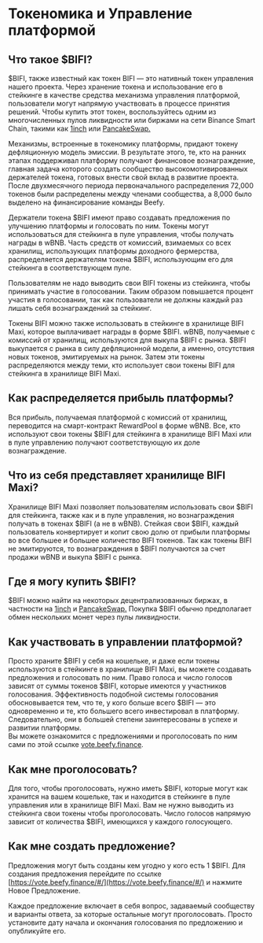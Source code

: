 # Токеномика и Управление платформой

## **Что такое $BIFI?**

$BIFI, также известный как токен BIFI — это нативный токен управления нашего проекта. Через хранение токена и использование его в стейкинге в качестве средства механизма управления платформой, пользователи могут напрямую участвовать в процессе принятия решений. Чтобы купить этот токен, воспользуйтесь одним из многочисленных пулов ликвидности или биржами на сети Binance Smart Chain, такими как [1inch](https://1inch.exchange/#/r/0xF4cb25a1FF50E319c267b3E51CBeC2699FB2A43B/BNB/BIFI/?network=56) или [PancakeSwap.](https://exchange.pancakeswap.finance)

Механизмы, встроенные в токеномику платформы, придают токену дефляционную модель эмиссии. В результате этого, те, кто на ранних этапах поддерживал платформу получают финансовое вознаграждение, главная задача которого создать сообщество высокомотивированных держателей токена, готовых внести свой вклад в развитие проекта. После двухмесячного периода первоначального распределения 72,000 токенов были распределены между членами сообщества, а 8,000 было выделено на финансирование команды Beefy.

Держатели токена $BIFI имеют право создавать предложения по улучшению платформы и голосовать по ним. Токены могут использоваться для стейкинга в пуле управления, чтобы получать награды в wBNB. Часть средств от комиссий, взимаемых со всех хранилищ, использующих платформы доходного фермерства, распределяется держателям токена $BIFI, использующим его для стейкинга в соответствующем пуле.

Пользователям не надо выводить свои BIFI токены из стейкинга, чтобы принимать участие в голосовании. Таким образом повышается процент участия в голосовании, так как пользователи не должны каждый раз лишать себя вознаграждений за стейкинг.

Токены BIFI можно также использовать в стейкинге в хранилище BIFI Maxi, которое выплачивает награды в форме $BIFI. wBNB, получаемые с комиссий от хранилищ, используются для выкупа $BIFI с рынка. $BIFI выкупается с рынка в силу дефляционной модели, а именно, отсутствия новых токенов, эмитируемых на рынок. Затем эти токены распределяются между теми, кто использует свои токены BIFI для стейкинга в хранилище BIFI Maxi.

## **Как распределяется прибыль платформы?**

Вся прибыль, получаемая платформой с комиссий от хранилищ, переводится на смарт-контракт RewardPool в форме wBNB. Все, кто используют свои токены $BIFI для стейкинга в хранилище BIFI Maxi или в пуле управлению получают соответствующую их доле вознаграждение.

## **Что из себя представляет хранилище BIFI Maxi?**

Хранилище BIFI Maxi позволяет пользователям использовать свои $BIFI для стейкинга, также как и в пуле управления, но вознаграждения получать в токенах $BIFI (а не в wBNB). Стейкая свои $BIFI, каждый пользователь конвертирует и копит свою долю от прибыли платформы во все большее и большее количество BIFI токенов. Так как токены BIFI не эмитируются, то вознаграждения в $BIFI получаются за счет продажи wBNB и выкупа $BIFI с рынка.

## **Где я могу купить $BIFI?**

$BIFI можно найти на некоторых децентрализованных биржах, в частности на [1inch](https://1inch.exchange/#/r/0xF4cb25a1FF50E319c267b3E51CBeC2699FB2A43B/BNB/BIFI/?network=56) и [PancakeSwap.](https://exchange.pancakeswap.finance) Покупка $BIFI обычно предполагает обмен нескольких монет через пулы ликвидности.

## **Как участвовать в управлении платформой?**

Просто храните $BIFI у себя на кошельке, и даже если токены используются в стейкинге в хранилище BIFI Maxi, вы можете создавать предложения и голосовать по ним. Право голоса и число голосов зависят от суммы токенов $BIFI, которые имеются у участников голосования. Эффективность подобной системы голосования обосновывается тем, что те, у кого больше всего $BIFI — это одновременно и те, кто большего всего инвестировал в платформу. Следовательно, они в большей степени заинтересованы в успехе и развитии платформы.\
Вы можете ознакомится с предложениями и проголосовать по ним сами по этой ссылке [vote.beefy.finance](https://vote.beefy.finance).

## **Как мне проголосовать?**

Для того, чтобы проголосовать, нужно иметь $BIFI, которые могут как хранится на вашем кошельке, так и находится в стейкинге в пуле управления или в хранилище BIFI Maxi. Вам не нужно выводить из стейкинга свои токены чтобы проголосовать. Число голосов напрямую зависит от количества $BIFI, имеющихся у каждого голосующего.

## **Как мне создать предложение?**

Предложения могут быть созданы кем угодно у кого есть 1 $BIFI. Для создания предложения перейдите по ссылке [https://vote.beefy.finance/#/](https://vote.beefy.finance/#/) и нажмите Новое Предложение.

Каждое предложение включает в себя вопрос, задаваемый сообществу и варианты ответа, за которые остальные могут проголосовать. Просто установите дату начала и окончания голосования по предложению и опубликуйте его.
